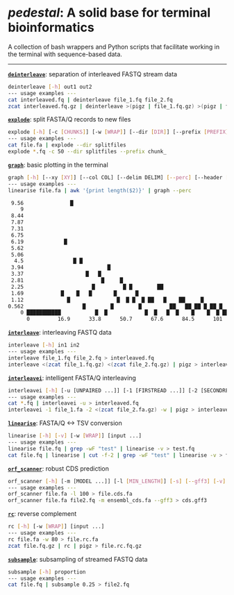 # *pedestal*: A solid base for terminal bioinformatics

A collection of bash wrappers and Python scripts that facilitate working in the terminal with sequence-based data.

---

[**`deinterleave`**](deinterleave): separation of interleaved FASTQ stream data
```bash
deinterleave [-h] out1 out2
--- usage examples ---
cat interleaved.fq | deinterleave file_1.fq file_2.fq
zcat interleaved.fq.gz | deinterleave >(pigz | file_1.fq.gz) >(pigz | file_2.fq.gz)
```

[**`explode`**](explode): split FASTA/Q records to new files
```bash
explode [-h] [-c [CHUNKS]] [-w [WRAP]] [--dir [DIR]] [--prefix [PREFIX]] [input ...]
--- usage examples ---
cat file.fa | explode --dir splitfiles
explode *.fq -c 50 --dir splitfiles --prefix chunk_
```

[**`graph`**](graph): basic plotting in the terminal
```bash
graph [-h] [--xy [XY]] [--col COL] [--delim DELIM] [--perc] [--header [HEADER]] [--xmin XMIN] [--xmax XMAX] [--ymin YMIN] [--ymax YMAX] [--area AREA] [input ...]
--- usage examples ---
linearise file.fa | awk '{print length($2)}' | graph --perc

 9.56               █
    9
 8.44
 7.87
 7.31
 6.75
 6.19             █
 5.62
 5.06
  4.5                █ █
 3.94                           █
 3.37                    █   █
 2.81                         █     █
 2.25                      █         █ █        ██
 1.69            █    █   █       █      █
 1.12              █               █  █ █  █ ██   █    ██     █
0.562                   █        █        █         ██   ██ ██ █ ██ █   █ ██
    0 ███████████           █  █            █  █   █  █    █    █  █ ███ █  ████
      0         16.9      33.8      50.7      67.6      84.5      101
```

[**`interleave`**](interleave): interleaving FASTQ data
```bash
interleave [-h] in1 in2
--- usage examples ---
interleave file_1.fq file_2.fq > interleaved.fq
interleave <(zcat file_1.fq.gz) <(zcat file_2.fq.gz) | pigz > interleaved.fq.gz
```

[**`interleavei`**](interleavei): intelligent FASTA/Q interleaving
```bash
interleavei [-h] [-u [UNPAIRED ...]] [-1 [FIRSTREAD ...]] [-2 [SECONDREAD ...]] [-w [WRAP]]
--- usage examples ---
cat *.fq | interleavei -u > interleaved.fq
interleavei -1 file_1.fa -2 <(zcat file_2.fa.gz) -w | pigz > interleaved.fa.gz
```

[**`linearise`**](linearise): FASTA/Q <-> TSV conversion
```bash
linearise [-h] [-v] [-w [WRAP]] [input ...]
--- usage examples ---
linearise file.fq | grep -wF "test" | linearise -v > test.fq
cat file.fq | linearise | cut -f-2 | grep -wF "test" | linearise -v > test.fa
```

[**`orf_scanner`**](orf_scanner): robust CDS prediction
```bash
orf_scanner [-h] [-m [MODEL ...]] [-l [MIN_LENGTH]] [-s] [--gff3] [-v] input ...
--- usage examples ---
orf_scanner file.fa -l 100 > file.cds.fa
orf_scanner file.fa file2.fq -m ensembl_cds.fa --gff3 > cds.gff3
```

[**`rc`**](rc): reverse complement
```bash
rc [-h] [-w [WRAP]] [input ...]
--- usage examples ---
rc file.fa -w 80 > file.rc.fa
zcat file.fq.gz | rc | pigz > file.rc.fq.gz
```

[**`subsample`**](subsample): subsampling of streamed FASTQ data
```bash
subsample [-h] proportion
--- usage examples ---
cat file.fq | subsample 0.25 > file2.fq
```
